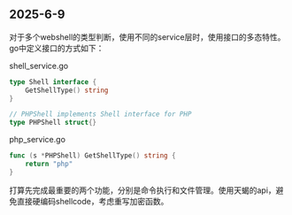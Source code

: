 
## 2025-6-9
对于多个webshell的类型判断，使用不同的service层时，使用接口的多态特性。go中定义接口的方式如下：

shell_service.go
```go
type Shell interface {
	GetShellType() string
}

// PHPShell implements Shell interface for PHP
type PHPShell struct{}
```

php_service.go
```go
func (s *PHPShell) GetShellType() string {
	return "php"
}
```

打算先完成最重要的两个功能，分别是命令执行和文件管理。使用天蝎的api，避免直接硬编码shellcode，考虑重写加密函数。
